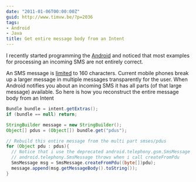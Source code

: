 ```yaml
---
date: "2011-01-06T00:00:00Z"
guid: http://www.timvw.be/?p=2036
tags:
- Android
- Java
title: Get entire message body from an Intent
---
```

I recently started programming the [Android](http://www.android.com/) and noticed that most examples for processing an incoming SMS are not entirely correct.

An SMS message is [limited](http://en.wikipedia.org/wiki/SMS#Message_size) to 160 characters. Current mobile phones break up a larger message in multiple messages transparently for the user. When Android notifies you about an incoming SMS it has all parts (of that large message) available. So here is how you reconstruct the entire message body from an Intent

```java
Bundle bundle = intent.getExtras();
if (bundle == null) return;

StringBuilder message = new StringBuilder();  
Object[] pdus = (Object[]) bundle.get("pdus");

// Rebuild this entire message from the multi part smses/pdus  
for (Object pdu : pdus){
  // Notice that i use the deprecated android.telephony.gsm.SmsMessage
  // android.telephony.SmsMessage throws when i call createFromPdu
  SmsMessage msg = SmsMessage.createFromPdu((byte[])pdu);
  message.append(msg.getMessageBody().toString());  
}  
```
